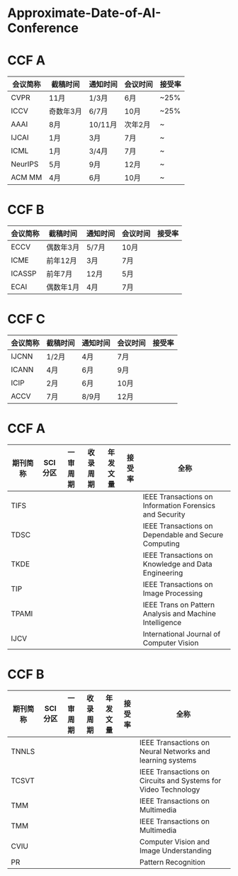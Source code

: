 # Approximate-Date-of-AI-Conference

# CCF A

| 会议简称 |截稿时间   | 通知时间 |会议时间 | 接受率 |
| ----- | --------- | ----------- |----------- | ------- |
| CVPR | 11月 |     1/3月      |   6月      |    ~25%     |
| ICCV  |   奇数年3月   |  6/7月    | 10月    |    ~25%      |
| AAAI  |   8月   |  10/11月    | 次年2月    |    ~      |
| IJCAI   |   1月   |  3月    | 7月    |    ~    |
| ICML   |   1月   | 3/4月    | 7月    |    ~   |
| NeurIPS  |   5月   | 9月    | 12月    |    ~     |
| ACM MM  |   4月   | 6月    | 10月    |    ~     |


# CCF B
| 会议简称 |截稿时间   | 通知时间 |会议时间 | 接受率 |
| ----- | --------- | ----------- |----------- | ------- |
| ECCV | 偶数年3月|     5/7月      |   10月      |     |
| ICME | 前年12月|     3月      |   7月      |     |
| ICASSP  | 前年7月|     12月      |   5月      |     |
| ECAI  | 偶数年1月|     4月      |   7月      |     |


# CCF C
| 会议简称 |截稿时间   | 通知时间 |会议时间 | 接受率 |
| ----- | --------- | ----------- |----------- | ------- |
| IJCNN | 1/2月|     4月      |   7月      |     |
| ICANN | 4月|     6月      |   9月      |     |
| ICIP | 2月|     6月      |   10月      |     |
| ACCV | 7月|     8/9月      |   12月      |     |




# CCF A
| 期刊简称 | SCI分区   |一审周期   | 收录周期 |年发文量 | 接受率 |全称 |
| ----- |----- | --------- | ----------- |----------- | ------- | ------- |
|    TIFS   |      |           |             |              |        | IEEE Transactions on Information Forensics and Security      |
|    TDSC   |      |           |             |              |        |     IEEE Transactions on Dependable and Secure Computing  |
|    TKDE   |      |           |             |              |        | IEEE Transactions on Knowledge and Data Engineering      |
|    TIP   |      |           |             |              |        |     IEEE Transactions on Image Processing  |
|    TPAMI   |      |           |             |              |        |  IEEE Trans on Pattern Analysis and Machine Intelligence      |
|    IJCV   |      |           |             |              |        |   International Journal of Computer Vision    |


# CCF B
| 期刊简称 | SCI分区   |一审周期   | 收录周期 |年发文量 | 接受率 |全称 |
| ----- |----- | --------- | ----------- |----------- | ------- | ------- |
|    TNNLS   |      |           |             |              |        |  IEEE Transactions on Neural Networks and learning systems     |
|    TCSVT   |      |           |             |              |        |    IEEE Transactions on Circuits and Systems for Video Technology   |
|    TMM   |      |           |             |              |        |   IEEE Transactions on Multimedia  |
|    TMM   |      |           |             |              |        |   IEEE Transactions on Multimedia  |
|    CVIU   |      |           |             |              |        |  Computer Vision and Image Understanding  |
|    PR   |      |           |             |              |        |  Pattern Recognition|

